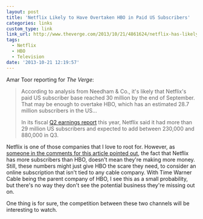```yaml
---
layout: post
title: 'Netflix Likely to Have Overtaken HBO in Paid US Subscribers'
categories: links
custom_type: link
link_url: http://www.theverge.com/2013/10/21/4861624/netflix-has-likely-overtaken-hbo-in-paid-us-subscribers-analysts-say
tags: 
  - Netflix
  - HBO
  - Television
date: '2013-10-21 12:19:57'
---
```

Amar Toor reporting for *The Verge*:

>According to analysis from Needham & Co., it's likely that Netflix's paid US subscriber base reached 30 million by the end of September. That may be enough to overtake HBO, which has an estimated 28.7 million subscribers in the US…
>
>In its fiscal [Q2 earnings report](http://www.theverge.com/2013/7/22/4545446/netflix-q2-2013-earnings) this year, Netflix said it had more than 29 million US subscribers and expected to add between 230,000 and 880,000 in Q3.

Netflix is one of those companies that I love to root for. However, as [someone in the comments for this article pointed out](http://www.theverge.com/2013/10/21/4861624/netflix-has-likely-overtaken-hbo-in-paid-us-subscribers-analysts-say#192210067), the fact that Netflix has more subscribers than HBO, doesn't mean they're making more money. Still, these numbers might just give HBO the scare they need, to consider an online subscription that isn't tied to any cable company. With Time Warner Cable being the parent company of HBO, I see this as a small probability, but there's no way they don't see the potential business they're missing out on.

One thing is for sure, the competition between these two channels will be interesting to watch. 
